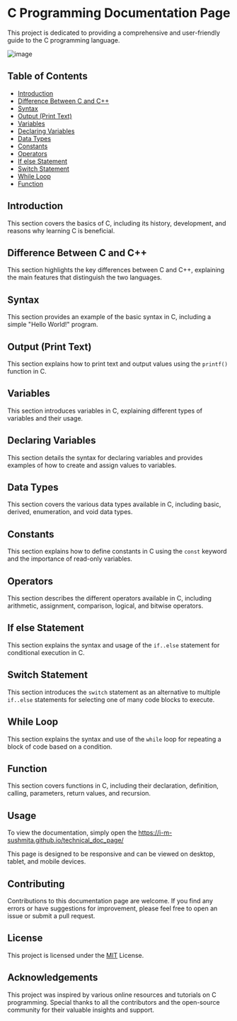 
# C Programming Documentation Page

This project is dedicated to providing a comprehensive and user-friendly guide to the C programming language. 

![image](https://github.com/I-m-Sushmita/technical_documentation_page/assets/144529647/dc8c8f55-727f-4e25-978f-c842167ef327)


##  Table of Contents
- [Introduction](#introduction)
- [Difference Between C and C++](#difference-between-c-and-c)
- [Syntax](#syntax)
- [Output (Print Text)](#output-print-text)
- [Variables](#variables)
- [Declaring Variables](#declaring-variables)
- [Data Types](#data-types)
- [Constants](#constants)
- [Operators](#operators)
- [If else Statement](#if-else-statement)
- [Switch Statement](#switch-statement)
- [While Loop](#while-loop)
- [Function](#function)
## Introduction
This section covers the basics of C, including its history, development, and reasons why learning C is beneficial.
## Difference Between C and C++
This section highlights the key differences between C and C++, explaining the main features that distinguish the two languages.
## Syntax
This section provides an example of the basic syntax in C, including a simple "Hello World!" program.
## Output (Print Text)
This section explains how to print text and output values using the `printf()` function in C.
## Variables
This section introduces variables in C, explaining different types of variables and their usage.
## Declaring Variables
This section details the syntax for declaring variables and provides examples of how to create and assign values to variables.
## Data Types
This section covers the various data types available in C, including basic, derived, enumeration, and void data types.
## Constants
This section explains how to define constants in C using the `const` keyword and the importance of read-only variables.
## Operators
This section describes the different operators available in C, including arithmetic, assignment, comparison, logical, and bitwise operators.
## If else Statement
This section explains the syntax and usage of the `if..else` statement for conditional execution in C.
## Switch Statement
This section introduces the `switch` statement as an alternative to multiple `if..else` statements for selecting one of many code blocks to execute.
## While Loop
This section explains the syntax and use of the `while` loop for repeating a block of code based on a condition.
## Function
This section covers functions in C, including their declaration, definition, calling, parameters, return values, and recursion.
## Usage
To view the documentation, simply open the  https://i-m-sushmita.github.io/technical_doc_page/ 

This page is designed to be responsive and can be viewed on desktop, tablet, and mobile devices.


## Contributing
Contributions to this documentation page are welcome. If you find any errors or have suggestions for improvement, please feel free to open an issue or submit a pull request.



## License

This project is licensed under the [MIT](https://choosealicense.com/licenses/mit/) License.


## Acknowledgements
This project was inspired by various online resources and tutorials on C programming. Special thanks to all the contributors and the open-source community for their valuable insights and support.

